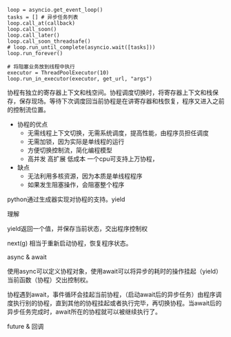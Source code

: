 ```python3
loop = asyncio.get_event_loop()
tasks = [] # 异步任务列表
loop.call_at(callback)
loop.call_soon()
loop.call_later()
loop.call_soon_threadsafe()
# loop.run_until_complete(asyncio.wait([tasks]))
loop.run_forever()

# 将阻塞业务放到线程中执行
executor = ThreadPoolExecutor(10)
loop.run_in_executor(executor, get_url, "args")
```



协程有独立的寄存器上下文和栈空间。协程调度切换时，将寄存器上下文和栈保存，保存现场。等待下次调度回当前协程是在讲寄存器和栈恢复，程序又进入之前的控制流位置。

- 协程的优点
    - 无需线程上下文切换，无需系统调度，提高性能，由程序员担任调度
    - 无需加锁，因为实际是单线程的运行
    - 方便切换控制流，简化编程模型
    - 高并发 高扩展 低成本 一个cpu可支持上万协程，
- 缺点
    - 无法利用多核资源，因为本质是单线程程序
    - 如果发生阻塞操作，会阻塞整个程序

python通过生成器实现对协程的支持。yield

理解

yield返回一个值，并保存当前状态，交出程序控制权

next(g) 相当于重新启动协程，恢复程序状态。





async & await

使用async可以定义协程对象，使用await可以将异步的耗时的操作挂起（yield）当前函数（协程）交出控制权。

协程遇到await，事件循环会挂起当前协程，（启动await后的异步任务）由程序调度执行别的协程，直到其他的协程挂起或者执行完毕，再切换协程。当await后的异步任务完成时，await所在的协程就可以被继续执行了。



future & 回调

 

